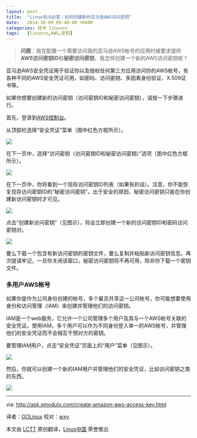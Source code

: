```yaml
---
layout: post
title:	"Linux有问必答：如何创建新的亚马逊AWS访问密钥"
date:	2014-10-09 09:48:00 +0800 
categories:	技术 linuxcn 
tags:	[linuxcn,AWS,密钥]
---
```




> 
> **问题**：我在配置一个需要访问我的亚马逊AWS帐号的应用时被要求提供**AWS访问密钥ID**和**秘密访问密钥**，我怎样创建一个新的AWS访问密钥呢？
> 
> 
> 


亚马逊AWS安全凭证用于验证你以及授权任何第三方应用访问你的AWS帐号，有各种不同的AWS安全凭证可用，如密码、访问密钥、多因素身份验证、X.509证书等。


如果你想要创建新的访问密钥（访问密钥ID和秘密访问密钥），请按一下步骤进行。


首先，登录到[AWS控制台](http://aws.amazon.com/console/)。


从顶部栏选择“安全凭证”菜单（图中红色方框所示）。


![](/Asserts/Images//attachment/album/201410/08/215258hjhfkzi4kupf0kpd.png)


在下一页中，选择“访问密钥（访问密钥ID和秘密访问密钥）”选项（图中红色方框所示）。


![](/Asserts/Images//attachment/album/201410/08/214933qwl4gw7a643eie37.jpg)


在下一页中，你将看到一个现存访问密钥ID列表（如果有的话）。注意，你不能恢复现存访问密钥ID的“秘密访问密钥”。出于安全的原因，秘密访问密钥只能在你创建新访问密钥时才可见。


![](/Asserts/Images//attachment/album/201410/08/215300n5sgy7aasgf74xz7.png)


点击“创建新访问密钥”（见图示），将会立即创建一个新的访问密钥ID和密码访问密钥对。


![](/Asserts/Images//attachment/album/201410/08/215302f76zhgf7e7nv7hdh.jpg)


要么下载一个包含有新访问密钥的密钥文件，要么复制并粘贴新访问密钥信息。再次提请牢记，一旦你关闭该窗口，秘密访问密钥将不再可用，除非你下载一个密钥文件。


### 多用户AWS帐号


如果你是作为公司身份创建的帐号，多个雇员共享这一公司帐号，你可能想要使用身份和访问管理（IAM）来创建并管理他们的访问密钥。


IAM是一个web服务，它允许一个公司管理多个用户及其与一个AWS帐号关联的安全凭证。使用IAM，多个用户可以作为不同身份登入单一的AWS帐号，并管理他们的安全凭证而不会相互干预对方的密钥。


要管理IAM用户，点击“安全凭证”页面上的“用户”菜单（见图示）。


![](/Asserts/Images//attachment/album/201410/08/215143jtcztan70fc6affy.jpg)


然后，你就可以创建一个新的IAM用户并管理他们的安全凭证，比如访问密钥之类的东西。


![](/Asserts/Images//attachment/album/201410/08/215210vs3dr9d3zk78iuix.jpg)




---


via: <http://ask.xmodulo.com/create-amazon-aws-access-key.html>


译者：[GOLinux](https://github.com/GOLinux) 校对：[wxy](https://github.com/wxy)


本文由 [LCTT](https://github.com/LCTT/TranslateProject) 原创翻译，[Linux中国](http://linux.cn/) 荣誉推出
